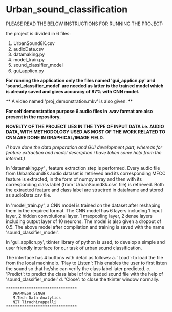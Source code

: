 # Urban_sound_classification

PLEASE READ THE BELOW INSTRUCTIONS FOR RUNNING THE PROJECT:

the project is divided in 6 files:
1. UrbanSound8K.csv
2. audioData.csv
3. datamaking.py
4. model_train.py
5. sound_classifier_model
6. gui_applicn.py

**For running the application only the files named 'gui_applicn.py' and 'sound_classifier_model' are needed as latter is the trained model which is already saved and gives accuracy of 87% with CNN model.**

** A video named 'proj_demonstration.mkv' is also given. **

**For self demonstration purpose 6 audio files in .wav format are also present in the repository.**

**NOVELTY OF THE PROJECT LIES IN THE TYPE OF INPUT DATA i.e. AUDIO DATA, WITH METHODOLOGY USED AS MOST OF THE WORK RELATED TO CNN ARE DONE IN GRAPHICAL/IMAGE FIELD.**

*(I have done the data preparation and GUI development part, whereas for feature extraction and model description i have taken some help from the internet.)*

In 'datamaking.py' , feature extraction step is performed. Every audio file from UrbanSound8k audio dataset is retrieved and its corresponding MFCC feature is extracted, in the form of numpy array and then with its corresponding class label (from 'UrbanSound8k.csv' file) is retrieved.
Both the extracted feature and class label are structred in dataframe and stored as audioData.csv file.

In 'model_train.py', a CNN model is trained on the dataset after reshaping them in the required format. The CNN model has 6 layers including 1 input layer, 2 hidden convolutional layer, 1 maxpooling layer, 2 dense layers including output layer of 10 neurons. The model is also given a dropout of 0.5.
The above model after compilation and training is saved with the name 'sound_classifier_model'.

In 'gui_applicn.py', tkinter library of python is used, to develop a simple and user friendly interface for our task of urban sound classification.

The interface has 4 buttons with detail as follows:
a. 'Load': to load the file from the local machine
b. 'Play to Listen':  This enables the user to first listen the sound so that he/she can verify the class label later predicted.
c. 'Predict': to predict the class label of the loaded sound file with the help of 'sound_classifier_model'
d. 'Close': to close the tkinter window normally. 


~~~~~~~~~~~~~~~~~~~~~~~~~~~~~~~
*******************************
   DHARMESH SINGH
   M.Tech Data Analytics
   NIT Tiruchirappalli
*******************************
~~~~~~~~~~~~~~~~~~~~~~~~~~~~~~~
